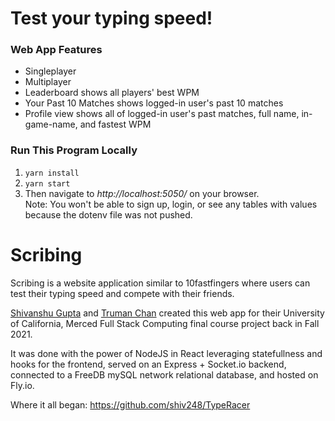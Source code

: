# Test your typing speed!

### Web App Features
  * Singleplayer
  * Multiplayer
  * Leaderboard shows all players' best WPM
  * Your Past 10 Matches shows logged-in user's past 10 matches
  * Profile view shows all of logged-in user's past matches, full name, in-game-name, and fastest WPM

### Run This Program Locally
1. `yarn install`
2. `yarn start`
3. Then navigate to *http://localhost:5050/* on your browser.<br>
Note: You won't be able to sign up, login, or see any tables with values because the dotenv file was not pushed.

# Scribing

Scribing is a website application similar to 10fastfingers where users can test their typing speed and compete with their friends.

[Shivanshu Gupta](https://www.linkedin.com/in/shiv248/) and [Truman Chan](https://www.linkedin.com/in/trumanjfchan/) created this web app for their University of California, Merced Full Stack Computing final course project back in Fall 2021.

It was done with the power of NodeJS in React leveraging statefullness and hooks for the frontend, served on an Express + Socket.io backend, connected to a FreeDB mySQL network relational database, and hosted on Fly.io.

Where it all began: https://github.com/shiv248/TypeRacer
